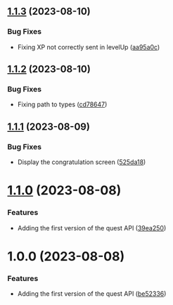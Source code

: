 ## [1.1.3](https://github.com/workadventure/quests/compare/v1.1.2...v1.1.3) (2023-08-10)


### Bug Fixes

* Fixing XP not correctly sent in levelUp ([aa95a0c](https://github.com/workadventure/quests/commit/aa95a0c5b3355d07b5afdc9ba821ab5c67b9aa6d))

## [1.1.2](https://github.com/workadventure/quests/compare/v1.1.1...v1.1.2) (2023-08-10)


### Bug Fixes

* Fixing path to types ([cd78647](https://github.com/workadventure/quests/commit/cd78647f398fa020f097be6ed4a9f56c6e73753f))

## [1.1.1](https://github.com/workadventure/quests/compare/v1.1.0...v1.1.1) (2023-08-09)


### Bug Fixes

* Display the congratulation screen ([525da18](https://github.com/workadventure/quests/commit/525da181d7d4f066bb4c345478338c81a555eab5))

# [1.1.0](https://github.com/workadventure/quests/compare/v1.0.0...v1.1.0) (2023-08-08)


### Features

* Adding the first version of the quest API ([39ea250](https://github.com/workadventure/quests/commit/39ea250c49f37170ff53ee5728350d6cbe653d12))

# 1.0.0 (2023-08-08)


### Features

* Adding the first version of the quest API ([be52336](https://github.com/workadventure/quests/commit/be5233607b82a7e947b4263c2e15952a9dc3f6fb))

